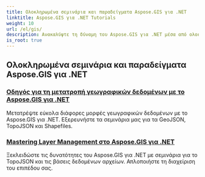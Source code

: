 ```yaml
---
title: Ολοκληρωμένα σεμινάρια και παραδείγματα Aspose.GIS για .NET
linktitle: Aspose.GIS για .NET Tutorials
weight: 10
url: /el/gis/
description: Ανακαλύψτε τη δύναμη του Aspose.GIS για .NET μέσα από ολοκληρωμένα σεμινάρια. Κύρια μετατροπή GeoData, δημιουργία γεωμετρίας, ανάλυση, διαχείριση επιπέδων και πολλά άλλα.
is_root: true
---
```

## Ολοκληρωμένα σεμινάρια και παραδείγματα Aspose.GIS για .NET 
### [Οδηγός για τη μετατροπή γεωγραφικών δεδομένων με το Aspose.GIS για .NET](./guide-to-geo-data-conversion/)
Μετατρέψτε εύκολα διάφορες μορφές γεωγραφικών δεδομένων με το Aspose.GIS για .NET. Εξερευνήστε τα σεμινάρια μας για τα GeoJSON, TopoJSON και Shapefiles.
### [Mastering Layer Management στο Aspose.GIS για .NET](./mastering-layer-management/)
Ξεκλειδώστε τις δυνατότητες του Aspose.GIS για .NET με σεμινάρια για το TopoJSON και τις βάσεις δεδομένων αρχείων. Απλοποιήστε τη διαχείριση του επιπέδου σας.